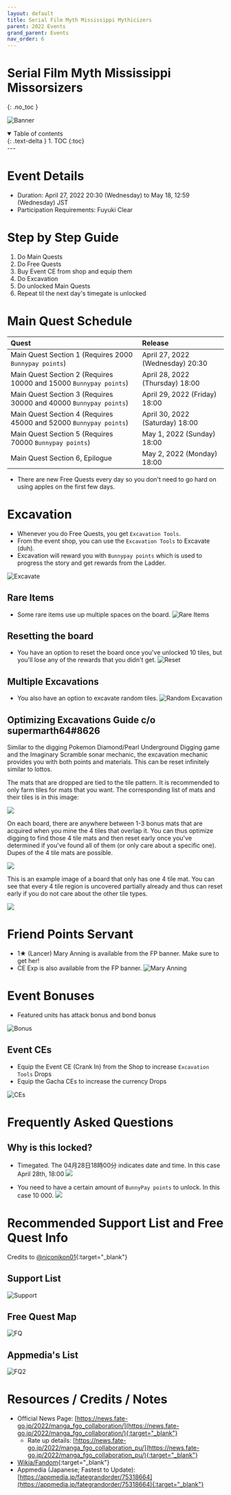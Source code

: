 ```yaml
---
layout: default
title: Serial Film Myth Mississippi Mythicizers
parent: 2022 Events
grand_parent: Events
nav_order: 6
---
```


# Serial Film Myth Mississippi Missorsizers
{: .no_toc }


![Banner](https://news.fate-go.jp/wp-content/uploads/2022/manga_fgo_collaboration_full_kxarg/top_banner.png)

<details open markdown="block">
  <summary>
    Table of contents
  </summary>
  {: .text-delta }
1. TOC
{:toc}
</details>
---

# Event Details
- Duration: April 27, 2022 20:30 (Wednesday) to May 18, 12:59 (Wednesday) JST
- Participation Requirements: Fuyuki Clear

# Step by Step Guide
1. Do Main Quests
2. Do Free Quests
3. Buy Event CE from shop and equip them
4. Do Excavation
5. Do unlocked Main Quests
6. Repeat til the next day's timegate is unlocked

# Main Quest Schedule

| Quest | Release |
| :-- | :-- |
| Main Quest Section 1 (Requires 2000 `Bunnypay points`) | April 27, 2022 (Wednesday) 20:30 |
| Main Quest Section 2 (Requires 10000 and 15000 `Bunnypay points`) | April 28, 2022 (Thursday) 18:00 |
| Main Quest Section 3 (Requires 30000 and 40000 `Bunnypay points`) | April 29, 2022 (Friday) 18:00 |
| Main Quest Section 4 (Requires 45000 and 52000 `Bunnypay points`) | April 30, 2022 (Saturday) 18:00 |
| Main Quest Section 5 (Requires 70000 `Bunnypay points`) | May 1, 2022 (Sunday) 18:00 |
| Main Quest Section 6, Epilogue | May 2, 2022 (Monday) 18:00 |

* There are new Free Quests every day so you don't need to go hard on using apples on the first few days.

# Excavation
- Whenever you do Free Quests, you get `Excavation Tools`. 
- From the event shop, you can use the `Excavation Tools` to Excavate (duh).
- Excavation will reward you with `Bunnypay points` which is used to progress the story and get rewards from the Ladder.

![Excavate](https://news.fate-go.jp/wp-content/uploads/2022/manga_fgo_collaboration_full_kxarg/info_mine_01.png)

## Rare Items
- Some rare items use up multiple spaces on the board.
![Rare Items](https://news.fate-go.jp/wp-content/uploads/2022/manga_fgo_collaboration_full_kxarg/info_mine_02.png)
  
## Resetting the board
- You have an option to reset the board once you've unlocked 10 tiles, but you'll lose any of the rewards that you didn't get.
![Reset](https://news.fate-go.jp/wp-content/uploads/2022/manga_fgo_collaboration_full_kxarg/info_mine_03.png)
  
## Multiple Excavations
- You also have an option to excavate random tiles.
![Random Excavation](https://news.fate-go.jp/wp-content/uploads/2022/manga_fgo_collaboration_full_kxarg/info_mine_04.png)
  
## Optimizing Excavations Guide c/o supermarth64#8626
Similar to the digging Pokemon Diamond/Pearl Underground Digging game and the Imaginary Scramble sonar mechanic, the excavation mechanic provides you with both points and materials. This can be reset infinitely similar to lottos.

The mats that are dropped are tied to the tile pattern. It is recommended to only farm tiles for mats that you want. The corresponding list of mats and their tiles is in this image: 

![](https://i.imgur.com/aOyHrCH.png)

On each board, there are anywhere between 1-3 bonus mats that are acquired when you mine the 4 tiles that overlap it. You can thus optimize digging to find those 4 tile mats and then reset early once you've determined if you've found all of them (or only care about a specific one). Dupes of the 4 tile mats are possible.

![](https://i.imgur.com/k56dXhX.png)

This is an example image of a board that only has one 4 tile mat. You can see that every 4 tile region is uncovered partially already and thus can reset early if you do not care about the other tile types.

![](https://i.imgur.com/UwvWDHk.png)


# Friend Points Servant
- 1★ (Lancer) Mary Anning is available from the FP banner. Make sure to get her!
- CE Exp is also available from the FP banner.
![Mary Anning](https://news.fate-go.jp/wp-content/uploads/2022/manga_fgo_collaboration_full_kxarg/servant_details_01.png)

# Event Bonuses
- Featured units has attack bonus and bond bonus

![Bonus](https://pbs.twimg.com/media/FRa85p5aUAAXawV?format=jpg&name=4096x4096)

## Event CEs
- Equip the Event CE (Crank In) from the Shop to increase `Excavation Tools` Drops
- Equip the Gacha CEs to increase the currency Drops

![CEs](https://news.fate-go.jp/wp-content/uploads/2022/manga_fgo_collaboration_full_kxarg/info_howto_02.png)

# Frequently Asked Questions
## Why is this locked?
- Timegated. The 04月28日18時00分 indicates date and time. In this case April 28th, 18:00
![](https://cdn.discordapp.com/attachments/796815246396227594/968871122265333841/unknown.png)

- You need to have a certain amount of `BunnyPay points` to unlock. In this case 10 000.
![](https://cdn.discordapp.com/attachments/796815246396227594/969268737523974165/IMG_20220428_180416.jpg)  

# Recommended Support List and Free Quest Info
Credits to [@niconikon01](https://twitter.com/niconikon01/status/1519970352151281664){:target="_blank"}

## Support List

![Support](https://pbs.twimg.com/media/FRgEzs_aUAAqKJl?format=jpg&name=large)

## Free Quest Map

![FQ](https://pbs.twimg.com/media/FRgEw6RaIAAMgyp?format=jpg&name=4096x4096)

## Appmedia's List

![FQ2](https://media.discordapp.net/attachments/802752542538203147/969171939040047164/unknown.png?width=592&height=671)

# Resources / Credits / Notes

- Official News Page: [https://news.fate-go.jp/2022/manga_fgo_collaboration/](https://news.fate-go.jp/2022/manga_fgo_collaboration/){:target="_blank"}
    - Rate up details: [https://news.fate-go.jp/2022/manga_fgo_collaboration_pu/](https://news.fate-go.jp/2022/manga_fgo_collaboration_pu/){:target="_blank"}
- [Wikia/Fandom](https://fategrandorder.fandom.com/wiki/FGO_x_Learn_with_Manga!_Collaboration){:target="_blank"}
- Appmedia (Japanese; Fastest to Update): [https://appmedia.jp/fategrandorder/75318664](https://appmedia.jp/fategrandorder/75318664){:target="_blank"}